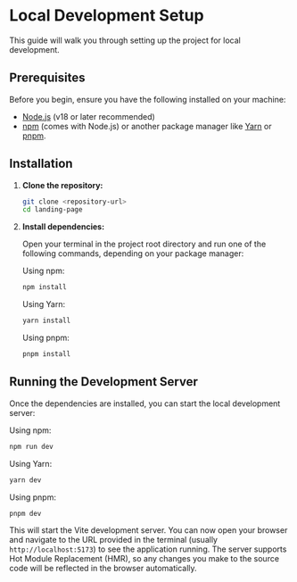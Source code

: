 # Local Development Setup

This guide will walk you through setting up the project for local development.

## Prerequisites

Before you begin, ensure you have the following installed on your machine:

-   [Node.js](https://nodejs.org/) (v18 or later recommended)
-   [npm](https://www.npmjs.com/) (comes with Node.js) or another package manager like [Yarn](https://yarnpkg.com/) or [pnpm](https://pnpm.io/).

## Installation

1.  **Clone the repository:**

    ```bash
    git clone <repository-url>
    cd landing-page
    ```

2.  **Install dependencies:**

    Open your terminal in the project root directory and run one of the following commands, depending on your package manager:

    Using npm:
    ```bash
    npm install
    ```

    Using Yarn:
    ```bash
    yarn install
    ```

    Using pnpm:
    ```bash
    pnpm install
    ```

## Running the Development Server

Once the dependencies are installed, you can start the local development server:

Using npm:
```bash
npm run dev
```

Using Yarn:
```bash
yarn dev
```

Using pnpm:
```bash
pnpm dev
```

This will start the Vite development server. You can now open your browser and navigate to the URL provided in the terminal (usually `http://localhost:5173`) to see the application running. The server supports Hot Module Replacement (HMR), so any changes you make to the source code will be reflected in the browser automatically. 